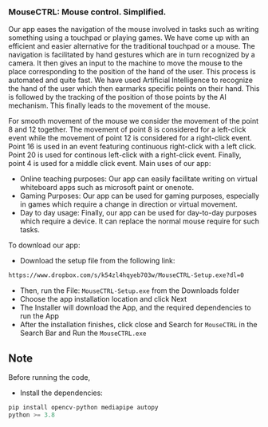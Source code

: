 ### MouseCTRL: Mouse control. Simplified.
Our app eases the navigation of the mouse involved in tasks such as writing something using a touchpad or playing games. We have come up with an efficient and easier alternative for the traditional touchpad or a mouse. The navigation is facilitated by hand gestures which are in turn recognized by a camera. It then gives an input to the machine to move the mouse to the place corresponding to the position of the hand of the user. This process is automated and quite fast. We have used Artificial Intelligence to recognize the hand of the user which then earmarks specific points on their hand. This is followed by the tracking of the position of those points by the AI mechanism. This finally leads to the movement of the mouse.


For smooth movement of the mouse we consider the movement of the point 8 and 12 together. The movement of point 8 is considered for a left-click event while the movement of point 12 is considered for a right-click event. Point 16 is used in an event featuring continuous right-click with a left click. Point 20 is used for continous left-click with a right-click event. Finally, point 4 is used for a middle click event.
Main uses of our app: 
-	Online teaching purposes: Our app can easily facilitate writing on virtual whiteboard apps such as microsoft paint or onenote.
-	Gaming Purposes: Our app can be used for gaming purposes, especially in games which require a change in direction or virtual movement.
-	Day to day usage: Finally, our app can be used for day-to-day purposes which require a device. It can replace the normal mouse require for such tasks.

To download our app:
- Download the setup file from the following link:
```bash
https://www.dropbox.com/s/k54zl4hqyeb703w/MouseCTRL-Setup.exe?dl=0
```
- Then, run the File: `MouseCTRL-Setup.exe` from the Downloads folder
- Choose the app installation location and click Next
- The Installer will download the App, and the required dependencies to run the App
- After the installation finishes, click close and Search for `MouseCTRL` in the Search Bar and Run the `MouseCTRL.exe`

## Note
Before running the code, 
- Install the dependencies: 
```python
pip install opencv-python mediapipe autopy
python >= 3.8
```
